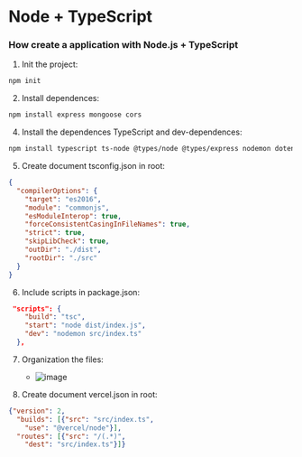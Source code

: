 # Node + TypeScript
### How create a application with Node.js + TypeScript

1. Init the project:
```bash
npm init
```
2. Install dependences:
```bash
npm install express mongoose cors
```
  
4. Install the dependences TypeScript and dev-dependences:
```bash
npm install typescript ts-node @types/node @types/express nodemon dotenv -D
```
     
5. Create document tsconfig.json in root:
```json
{
  "compilerOptions": {
    "target": "es2016", 
    "module": "commonjs", 
    "esModuleInterop": true, 
    "forceConsistentCasingInFileNames": true, 
    "strict": true, 
    "skipLibCheck": true,
    "outDir": "./dist",
    "rootDir": "./src"
  }
}
```
6. Include scripts in package.json:
```json
 "scripts": {
    "build": "tsc",
    "start": "node dist/index.js",
    "dev": "nodemon src/index.ts"
  },
```

7. Organization the files:
    - ![image](https://github.com/user-attachments/assets/3b9c0284-3265-4ebb-9ded-5bf52f46fd56)

8. Create document vercel.json in root:
```json
{"version": 2,
  "builds": [{"src": "src/index.ts",
    "use": "@vercel/node"}],
  "routes": [{"src": "/(.*)",
    "dest": "src/index.ts"}]}
```
